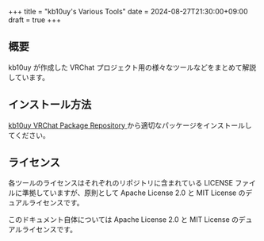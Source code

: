 +++
title = "kb10uy's Various Tools"
date = 2024-08-27T21:30:00+09:00
draft = true
+++

## 概要

kb10uy が作成した VRChat プロジェクト用の様々なツールなどをまとめて解説しています。

## インストール方法

[kb10uy VRChat Package Repository ](https://kb10uy.github.io/vrc-repository/) から適切なパッケージをインストールしてください。

## ライセンス

各ツールのライセンスはそれぞれのリポジトリに含まれている LICENSE ファイルに準拠していますが、原則として Apache License 2.0 と MIT License のデュアルライセンスです。

このドキュメント自体については Apache License 2.0 と MIT License のデュアルライセンスです。
